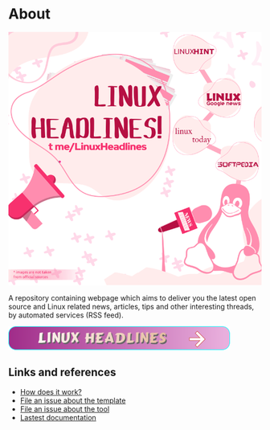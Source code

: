 # About


<a href="https://SharafatKarim.github.io/LinuxHeadlines" class="button pill"><img src="linux-headlines-temp-output.png"></a>


A repository containing webpage which aims to deliver you the latest open source and Linux related news, articles, tips and other interesting threads, by automated services (RSS feed).


<a href="https://SharafatKarim.github.io/LinuxHeadlines" class="button pill"><img src="LinuxHeadlinesButton.png"></a>


## Links and references

- [How does it work?](https://github.com/osmoscraft/osmosfeed#osmosfeed)
- [File an issue about the template](https://github.com/osmoscraft/osmosfeed-template)
- [File an issue about the tool](https://github.com/osmoscraft/osmosfeed)
- [Lastest documentation](https://github.com/osmoscraft/osmosfeed)
